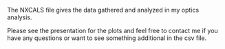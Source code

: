 The NXCALS file gives the data gathered and analyzed in my optics analysis.

Please see the presentation for the plots and feel free to contact me if you have any questions or want to see something additional in the csv file.
